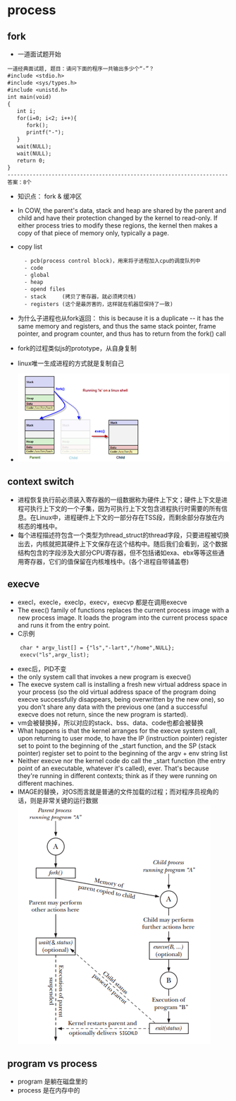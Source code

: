 # process
## fork
* 一道面试题开始
```
一道经典面试题, 题目：请问下面的程序一共输出多少个“-”？
#include <stdio.h>
#include <sys/types.h>
#include <unistd.h>
int main(void)
{
   int i;
   for(i=0; i<2; i++){
      fork();
      printf("-");
   }
   wait(NULL);
   wait(NULL);
   return 0;
}
----------------------------------------------------------------------
答案：8个
```
* 知识点： fork & 缓冲区
* In COW, the parent's data, stack and heap are shared by the parent and child and have their protection changed by the kernel to read-only. If either process tries to modify these regions, the kernel then makes a copy of that piece of memory only, typically a page.
* copy list

        - pcb(process control block)，用来将子进程加入cpu的调度队列中
        - code
        - global
        - heap
        - opend files
        - stack     (拷贝了寄存器，就必须拷贝栈)
        - registers (这个是最厉害的，这样就在机器层保持了一致)
* 为什么子进程也从fork返回： this is because it is a duplicate -- it has the same memory and registers, and thus the same stack pointer, frame pointer, and program counter, and thus has to return from the fork() call
* fork的过程类似js的prototype，从自身复制
* linux唯一生成进程的方式就是复制自己
* ![fork](./assets/exec_ls.png)

## context switch 
* 进程恢复执行前必须装入寄存器的一组数据称为硬件上下文；硬件上下文是进程可执行上下文的一个子集，因为可执行上下文包含进程执行时需要的所有信息。在Linux中，进程硬件上下文的一部分存在TSS段，而剩余部分存放在内核态的堆栈中。
* 每个进程描述符包含一个类型为thread_struct的thread字段，只要进程被切换出去，内核就把其硬件上下文保存在这个结构中。随后我们会看到，这个数据结构包含的字段涉及大部分CPU寄存器，但不包括诸如exa、ebx等等这些通用寄存器，它们的值保留在内核堆栈中。(各个进程自带铺盖卷)

## execve
* execl，execle，execlp，execv，execvp 都是在调用execve
* The exec() family of functions replaces the current process image with a new process image. It loads the program into the current process space and runs it from the entry point.
* C示例
``` 
    char * argv_list[] = {"ls","-lart","/home",NULL}; 
    execv("ls",argv_list); 
```
* exec后，PID不变
* the only system call that invokes a new program is execve()
* The execve system call is installing a fresh new virtual address space in your process (so the old virtual address space of the program doing execve successfully disappears, being overwritten by the new one), so you don't share any data with the previous one (and a successful execve does not return, since the new program is started). 
* vm会被替换掉，所以对应的stack、bss、data、code也都会被替换
* What happens is that the kernel arranges for the execve system call, upon returning to user mode, to have the IP (instruction pointer) register set to point to the beginning of the _start function, and the SP (stack pointer) register set to point to the beginning of the argv + env string list
* Neither execve nor the kernel code do call the _start function (the entry point of an executable, whatever it's called), ever. That's because they're running in different contexts; think as if they were running on different machines.
* IMAGE的替换，对OS而言就是普通的文件加载的过程；而对程序员视角的话，则是非常关键的运行数据
![fork&execve](./assets/fork_diagram.png)

## program vs process
* program 是躺在磁盘里的
* process 是在内存中的
